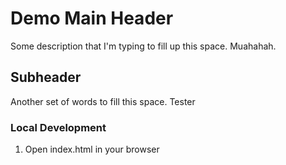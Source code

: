 # Demo Main Header
Some description that I'm typing to fill up this space. Muahahah.

## Subheader
Another set of words to fill this space.
Tester

### Local Development
1. Open index.html in your browser
